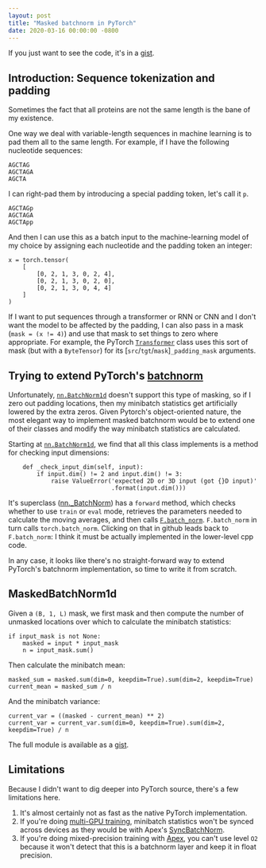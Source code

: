 ```yaml
---
layout: post
title: "Masked batchnorm in PyTorch"
date: 2020-03-16 00:00:00 -0800
---
```


If you just want to see the code, it's in a [gist](https://gist.github.com/yangkky/364413426ec798589463a3a88be24219). 

## Introduction: Sequence tokenization and padding

Sometimes the fact that all proteins are not the same length is the bane of my existence. 

One way we deal with variable-length sequences in machine learning is to pad them all to the same length. For example, if I have the following nucleotide sequences:

```
AGCTAG
AGCTAGA
AGCTA
```

I can right-pad them by introducing a special padding token, let's call it `p`.

```
AGCTAGp
AGCTAGA
AGCTApp
```

And then I can use this as a batch input to the machine-learning model of my choice by assigning each nucleotide and the padding token an integer:

```
x = torch.tensor(
    [
		[0, 2, 1, 3, 0, 2, 4],
		[0, 2, 1, 3, 0, 2, 0],
		[0, 2, 1, 3, 0, 4, 4]
    ]
)
```


If I want to put sequences through a transformer or RNN or CNN and I don't want the model to be affected by the padding, I can also pass in a mask (`mask = (x != 4)`) and use that mask to set things to zero where appropriate. For example, the PyTorch [`Transformer`](https://pytorch.org/docs/stable/nn.html#transformer) class uses this sort of mask (but with a `ByteTensor`) for its [`src`/`tgt`/`mask`]`_padding_mask` arguments. 

## Trying to extend PyTorch's [batchnorm](https://arxiv.org/abs/1502.03167)

Unfortunately, [`nn.BatchNorm1d`](https://pytorch.org/docs/stable/nn.html#torch.nn.BatchNorm1d) doesn't support this type of masking, so if I zero out padding locations, then my minibatch statistics get artificially lowered by the extra zeros. Given Pytorch's object-oriented nature, the most elegant way to implement masked batchnorm would be to extend one of their classes and modify the way minibatch statistics are calculated. 

Starting at [`nn.BatchNorm1d`](https://pytorch.org/docs/stable/_modules/torch/nn/modules/batchnorm.html#BatchNorm1d), we find that all this class implements is a method for checking input dimensions: 

```
    def _check_input_dim(self, input):
        if input.dim() != 2 and input.dim() != 3:
            raise ValueError('expected 2D or 3D input (got {}D input)'
                             .format(input.dim()))
```

It's superclass ([nn._BatchNorm](https://github.com/pytorch/pytorch/blob/master/torch/nn/modules/batchnorm.py#L76)) has a `forward` method, which checks whether to use `train` or `eval` mode, retrieves the parameters needed to calculate the moving averages, and then calls [`F.batch_norm`](https://github.com/pytorch/pytorch/blob/8bae1ed14489f1fbdd1272807779e7a615fda020/torch/nn/functional.py#L1887). `F.batch_norm` in turn calls `torch.batch_norm`. Clicking on that in github leads back to `F.batch_norm`: I think it must be actually implemented in the lower-level cpp code. 

In any case, it looks like there's no straight-forward way to extend PyTorch's batchnorm implementation, so time to write it from scratch. 

## MaskedBatchNorm1d

Given a `(B, 1, L)` mask, we first mask and then compute the number of unmasked locations over which to calculate the minibatch statistics: 

```
if input_mask is not None:
    masked = input * input_mask
    n = input_mask.sum()
```
Then calculate the minibatch mean:

```
masked_sum = masked.sum(dim=0, keepdim=True).sum(dim=2, keepdim=True)
current_mean = masked_sum / n

```

And the minibatch variance: 

```
current_var = ((masked - current_mean) ** 2)
current_var = current_var.sum(dim=0, keepdim=True).sum(dim=2, keepdim=True) / n

```

The full module is available as a [gist](https://gist.github.com/yangkky/364413426ec798589463a3a88be24219). 

## Limitations

Because I didn't want to dig deeper into PyTorch source, there's a few limitations here. 

1. It's almost certainly not as fast as the native PyTorch implementation. 
2. If you're doing [multi-GPU training](https://yangkky.github.io/2019/07/08/distributed-pytorch-tutorial.html), minibatch statistics won't be synced across devices as they would be with Apex's [SyncBatchNorm](https://github.com/NVIDIA/apex/blob/master/apex/parallel/sync_batchnorm.py). 
3. If you're doing mixed-precision training with [Apex](https://nvidia.github.io/apex/amp.html), you can't use level `O2` because it won't detect that this is a batchnorm layer and keep it in float precision. 


